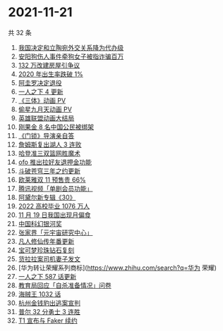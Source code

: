 # 2021-11-21

共 32 条

<!-- BEGIN ZHIHUSEARCH -->
<!-- 最后更新时间 Sun Nov 21 2021 21:16:32 GMT+0800 (China Standard Time) -->
1. [我国决定和立陶宛外交关系降为代办级](https://www.zhihu.com/search?q=立陶宛)
1. [安阳狗伤人事件牵狗女子被指诈骗百万](https://www.zhihu.com/search?q=安阳狗伤人)
1. [132 万改建房屋引争议](https://www.zhihu.com/search?q=梦想改造家)
1. [2020 年出生率跌破 1%](https://www.zhihu.com/search?q=出生率)
1. [阿圭罗决定退役](https://www.zhihu.com/search?q=阿圭罗)
1. [一人之下 4 更新](https://www.zhihu.com/search?q=一人之下4)
1. [《三体》动画 PV](https://www.zhihu.com/search?q=三体)
1. [偷星九月天动画 PV](https://www.zhihu.com/search?q=偷星九月天)
1. [英雄联盟动画大结局](https://www.zhihu.com/search?q=英雄联盟双城之战)
1. [刚果金 8 名中国公民被绑架](https://www.zhihu.com/search?q=刚果金)
1. [《门锁》导演亲自答](https://www.zhihu.com/search?q=门锁)
1. [詹姆斯复出湖人 3 连败](https://www.zhihu.com/search?q=湖人)
1. [哈登准三双篮网胜魔术](https://www.zhihu.com/search?q=篮网)
1. [ofo 推出拉好友退押金功能](https://www.zhihu.com/search?q=ofo退押金)
1. [斗破苍穹三年之约更新](https://www.zhihu.com/search?q=斗破苍穹三年之约)
1. [欧莱雅双 11 预售贵 66%](https://www.zhihu.com/search?q=欧莱雅)
1. [腾讯视频「单剧会员功能」](https://www.zhihu.com/search?q=腾讯视频)
1. [阿黛尔新专辑《30》](https://www.zhihu.com/search?q=阿黛尔)
1. [2022 高校毕业 1076 万人](https://www.zhihu.com/search?q=高校毕业)
1. [11 月 19 日我国出现月偏食](https://www.zhihu.com/search?q=月偏食)
1. [中国科幻银河奖](https://www.zhihu.com/search?q=银河奖)
1. [张家界「元宇宙研究中心」](https://www.zhihu.com/search?q=元宇宙)
1. [凡人修仙传年番更新](https://www.zhihu.com/search?q=凡人修仙传)
1. [宝可梦珍珠钻石复刻](https://www.zhihu.com/search?q=宝可梦)
1. [货拉拉案司机妻子发文](https://www.zhihu.com/search?q=货拉拉案)
1. [华为转让荣耀系列商标](https://www.zhihu.com/search?q=华为 荣耀)
1. [一人之下 587 话更新](https://www.zhihu.com/search?q=一人之下)
1. [教育局回应「自杀准备情况」问卷](https://www.zhihu.com/search?q=自杀问卷)
1. [海贼王 1032 话](https://www.zhihu.com/search?q=海贼王)
1. [杭州金钱豹出逃案宣判](https://www.zhihu.com/search?q=金钱豹出逃)
1. [普尔 32 分勇士 3 连胜](https://www.zhihu.com/search?q=勇士)
1. [T1 宣布与 Faker 续约](https://www.zhihu.com/search?q=faker)
<!-- END ZHIHUSEARCH -->
